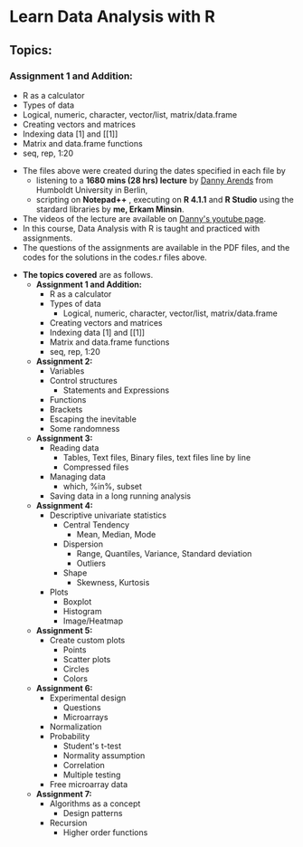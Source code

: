 # Learn Data Analysis with R

## Topics:

### Assignment 1 and Addition:
* R as a calculator
* Types of data
* Logical, numeric, character, vector/list, matrix/data.frame 
* Creating vectors and matrices
* Indexing data [1] and [[1]]
* Matrix and data.frame functions
* seq, rep, 1:20
    
+ The files above were created during the dates specified in each file by 
  + listening to a **1680 mins (28 hrs) lecture** by [Danny Arends](https://dannyarends.nl/?) from Humboldt University in Berlin,
  + scripting on **Notepad++** , executing on **R 4.1.1** and **R Studio** using the stardard libraries by **me, Erkam Minsin**.
+ The videos of the lecture are available on [Danny's youtube page](https://www.youtube.com/watch?v=fxmF4P_O_2c&list=PLhR2Go-lh6X6ZJnN4WQScB4qjO4GYTO0S).
+  In this course, Data Analysis with R is taught and practiced with assignments.
+ The questions of the assignments are available in the PDF files, and the codes for the solutions in the codes.r files above.
* **The topics covered** are as follows.
  * **Assignment 1 and Addition:** 
    * R as a calculator
    * Types of data
      * Logical, numeric, character, vector/list, matrix/data.frame 
    * Creating vectors and matrices
    * Indexing data [1] and [[1]]
    * Matrix and data.frame functions
    * seq, rep, 1:20
  * **Assignment 2:**
    * Variables
    * Control structures
      * Statements and Expressions
    * Functions
    * Brackets
    * Escaping the inevitable
    * Some randomness 
  * **Assignment 3:**
    * Reading data
      * Tables, Text files, Binary files, text files line by line
      * Compressed files
     * Managing data
       * which, %in%, subset
     * Saving data in a long running analysis 
  * **Assignment 4:**
    * Descriptive univariate statistics
      * Central Tendency
        * Mean, Median, Mode
      * Dispersion
        * Range, Quantiles, Variance, Standard deviation
        * Outliers
      * Shape
        * Skewness, Kurtosis
     * Plots
       * Boxplot
       * Histogram
       * Image/Heatmap
  * **Assignment 5:**
    * Create custom plots
      * Points
      * Scatter plots
      * Circles
      * Colors
  * **Assignment 6:**
    * Experimental design
      * Questions
      * Microarrays
    * Normalization
    * Probability
      * Student's t-test
      * Normality assumption
      * Correlation
      * Multiple testing
    * Free microarray data
  * **Assignment 7:**
    * Algorithms as a concept
      * Design patterns
    * Recursion
      *  Higher order functions
